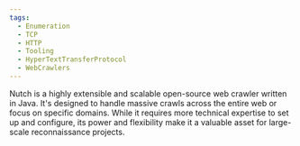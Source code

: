 ```yaml
---
tags:
  - Enumeration
  - TCP
  - HTTP
  - Tooling
  - HyperTextTransferProtocol
  - WebCrawlers
---
```



Nutch is a highly extensible and scalable open-source web crawler written in Java. It's designed to handle massive crawls across the entire web or focus on specific domains. While it requires more technical expertise to set up and configure, its power and flexibility make it a valuable asset for large-scale reconnaissance projects.
